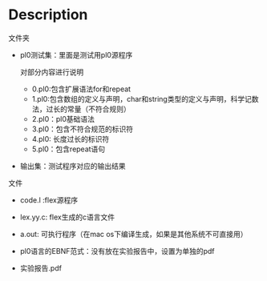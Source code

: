 # Description

文件夹

* pl0测试集：里面是测试用pl0源程序

  对部分内容进行说明

  * 0.pl0:包含扩展语法for和repeat
  * 1.pl0:包含数组的定义与声明，char和string类型的定义与声明，科学记数法，过长的常量（不符合规则）
  * 2.pl0：pl0基础语法
  * 3.pl0：包含不符合规范的标识符
  * 4.pl0:  长度过长的标识符
  * 5.pl0：包含repeat语句

* 输出集：测试程序对应的输出结果



文件

* code.l :flex源程序
* lex.yy.c: flex生成的c语言文件
* a.out: 可执行程序（在mac os下编译生成，如果是其他系统不可直接用）

* pl0语言的EBNF范式：没有放在实验报告中，设置为单独的pdf
* 实验报告.pdf

